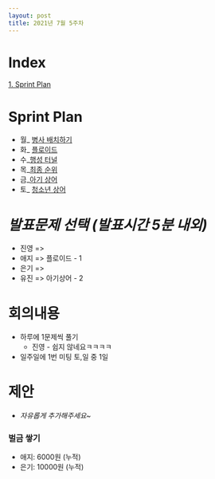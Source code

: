 ```yaml
---
layout: post
title: 2021년 7월 5주차
---
```


# Index

[1. Sprint Plan](#Sprint-Plan)

# Sprint Plan

- 월\_ [병사 배치하기](https://www.acmicpc.net/problem/18353)
- 화\_ [플로이드](https://www.acmicpc.net/problem/11404)
- 수\_[행성 터널](https://www.acmicpc.net/problem/2887)
- 목\_[최종 순위](https://www.acmicpc.net/problem/3665)
- 금\_[아기 상어](https://www.acmicpc.net/problem/16236)
- 토\_ [청소년 상어](https://www.acmicpc.net/problem/19236)

# _발표문제 선택 (발표시간 5분 내외)_

- 진영 =>
- 애지 => 플로이드 - 1
- 은기 =>
- 유진 => 아기상어 - 2

# 회의내용

- 하루에 1문제씩 풀기
  - 진영 - 쉽지 않네요ㅋㅋㅋㅋ
- 일주일에 1번 미팅 토,일 중 1일

# 제안

- _자유롭게 추가해주세요~_

### 벌금 쌓기

- 애지: 6000원 (누적)
- 은기: 10000원 (누적)
